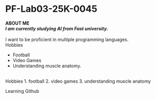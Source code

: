 # PF-Lab03-25K-0045

**ABOUT ME**
<br/>
***I am currently studying AI from Fast university.***\
<br/>
I want to be proficient in multiple programming languages.
<br/>
Hobbies
- Football
- Video Games
- Understanding muscle anatomy.
<br/>
Hobbies
1. football
2. video games
3. understanding muscle anatomy


Learning Github
